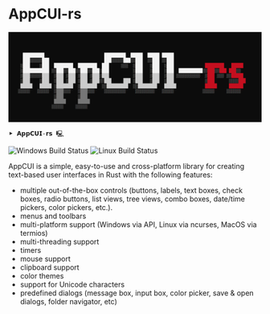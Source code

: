 # AppCUI-rs

<img src="./docs/chapter-1/img/logo.png" align="center" />

```                                                              
⯈ 𝗔𝗽𝗽𝗖𝗨𝗜-𝗿𝘀 🖳
```

![Windows Build Status](https://github.com/gdt050579/AppCUI-rs/actions/workflows/windows.yml/badge.svg)
![Linux Build Status](https://github.com/gdt050579/AppCUI-rs/actions/workflows/linux.yml/badge.svg)

AppCUI is a simple, easy-to-use and cross-platform library for creating text-based user interfaces in Rust with the following features:
* multiple out-of-the-box controls (buttons, labels, text boxes, check boxes, radio buttons, list views, tree views, combo boxes, date/time pickers, color pickers, etc.). 
* menus and toolbars
* multi-platform support (Windows via API, Linux via ncurses, MacOS via termios)
* multi-threading support
* timers
* mouse support
* clipboard support
* color themes
* support for Unicode characters
* predefined dialogs (message box, input box, color picker, save & open dialogs, folder navigator, etc)